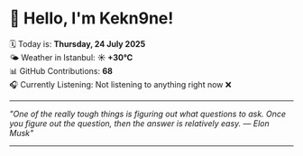 # 👋 Hello, I'm Kekn9ne!

🗓️ Today is: **Thursday, 24 July 2025**  
🌤️ Weather in Istanbul: **☀️   +30°C**  
📊 GitHub Contributions: **68**  
🎧 Currently Listening: Not listening to anything right now ❌

---

_"One of the really tough things is figuring out what questions to ask. Once you figure out the question, then the answer is relatively easy. — *Elon Musk*"_

---
